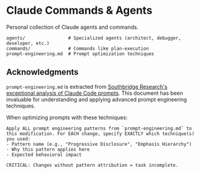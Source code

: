# Claude Commands & Agents

Personal collection of Claude agents and commands.

```
agents/                # Specialized agents (architect, debugger, developer, etc.)
commands/              # Commands like plan-execution
prompt-engineering.md  # Prompt optimization techniques
```

## Acknowledgments

`prompt-engineering.md` is extracted from [Southbridge Research's exceptional analysis of Claude Code prompts](https://southbridge-research.notion.site/Prompt-Engineering-The-Art-of-Instructing-AI-2055fec70db181369002dcdea7d9e732). This document has been invaluable for understanding and applying advanced prompt engineering techniques.

When optimizing prompts with these techniques:
```
Apply ALL prompt engineering patterns from `prompt-engineering.md` to this modification. For EACH change, specify EXACTLY which technique(s) you used:
- Pattern name (e.g., "Progressive Disclosure", "Emphasis Hierarchy")
- Why this pattern applies here
- Expected behavioral impact

CRITICAL: Changes without pattern attribution = task incomplete.
```
